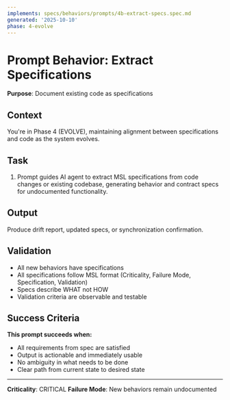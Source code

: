 ```yaml
---
implements: specs/behaviors/prompts/4b-extract-specs.spec.md
generated: '2025-10-10'
phase: 4-evolve
---
```


# Prompt Behavior: Extract Specifications

**Purpose**: Document existing code as specifications

## Context

You're in Phase 4 (EVOLVE), maintaining alignment between specifications and code as the system evolves.

## Task

1. Prompt guides AI agent to extract MSL specifications from code changes or existing codebase, generating behavior and contract specs for undocumented functionality.

## Output

Produce drift report, updated specs, or synchronization confirmation.

## Validation

- All new behaviors have specifications
- All specifications follow MSL format (Criticality, Failure Mode, Specification, Validation)
- Specs describe WHAT not HOW
- Validation criteria are observable and testable

## Success Criteria

**This prompt succeeds when:**
- All requirements from spec are satisfied
- Output is actionable and immediately usable
- No ambiguity in what needs to be done
- Clear path from current state to desired state

---

**Criticality**: CRITICAL
**Failure Mode**: New behaviors remain undocumented
